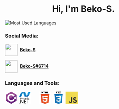 <h1 align="center">Hi, I'm Beko-S.</h1>

![Most Used Languages](https://github-readme-stats.vercel.app/api/top-langs/?username=Beko-S&theme=radical)



<!-- Social Media -->
<h3 align="left">Social Media:</h3>

<p>
  <a href="https://steamcommunity.com/id/beko-s/" target="_blank">   
    <img align="center" src="https://cdn.jsdelivr.net/npm/simple-icons@3.0.1/icons/steam.svg" height="40" width="40"/>
  </a>
  ​ ​ ​
  <a href="https://steamcommunity.com/id/beko-s/" target="_blank">
    <b>Beko-S</b>
  </a>
</p>
  
<p>
  <a href="https://discord.com/users/344248803420930049" target="_blank">
    <img align="center" src="https://cdn.jsdelivr.net/npm/simple-icons@3.0.1/icons/discord.svg" height="40" width="40">
  </a>
  ​ ​ ​
  <a href="https://discord.com/users/344248803420930049" target="_blank">
    <b>Beko-S#6714</b>
  </a>
</p>



<!-- Languages and Tools -->
<h3 align="left">Languages and Tools:</h3>

<p align="left">
  
  <img src="https://raw.githubusercontent.com/devicons/devicon/master/icons/csharp/csharp-original.svg" width="40" height="40"/>
  <img src="https://raw.githubusercontent.com/devicons/devicon/master/icons/dot-net/dot-net-original-wordmark.svg" width="40" height="40"/>
  ​ ​ ​ ​ ​ ​ ​
  <img src="https://raw.githubusercontent.com/devicons/devicon/master/icons/html5/html5-original-wordmark.svg" width="40" height="40"/>
  <img src="https://raw.githubusercontent.com/devicons/devicon/master/icons/css3/css3-original-wordmark.svg" width="40" height="40"/>
  <img src="https://raw.githubusercontent.com/devicons/devicon/master/icons/javascript/javascript-original.svg" width="40" height="40"/>
  
</p>

